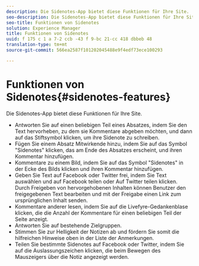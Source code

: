 ```yaml
---
description: Die Sidenotes-App bietet diese Funktionen für Ihre Site.
seo-description: Die Sidenotes-App bietet diese Funktionen für Ihre Site.
seo-title: Funktionen von Sidenotes
solution: Experience Manager
title: Funktionen von Sidenotes
uuid: f 175 c 1 a 7-2 ccb -43 f 9-bc 21-cc 418 dbbeb 48
translation-type: tm+mt
source-git-commit: 566ea2587f101202045488e9f4edf73ece100293

---
```



# Funktionen von Sidenotes{#sidenotes-features}

Die Sidenotes-App bietet diese Funktionen für Ihre Site.



* Antworten Sie auf einen beliebigen Teil eines Absatzes, indem Sie den Text hervorheben, zu dem sie Kommentare abgeben möchten, und dann auf das Stiftsymbol klicken, um ihre Sidenote zu schreiben.
* Fügen Sie einem Absatz Mitwirkende hinzu, indem Sie auf das Symbol "Sidenotes" klicken, das am Ende des Absatzes erscheint, und ihren Kommentar hinzufügen.
* Kommentare zu einem Bild, indem Sie auf das Symbol "Sidenotes" in der Ecke des Bilds klicken und ihren Kommentar hinzufügen.
* Geben Sie Text auf Facebook oder Twitter frei, indem Sie Text auswählen und auf Facebook teilen oder Auf Twitter teilen klicken. Durch Freigeben von hervorgehobenen Inhalten können Benutzer den freigegebenen Text bearbeiten und mit der Freigabe einen Link zum ursprünglichen Inhalt senden.
* Kommentare anderer lesen, indem Sie auf die Livefyre-Gedankenblase klicken, die die Anzahl der Kommentare für einen beliebigen Teil der Seite anzeigt.
* Antworten Sie auf bestehende Zielgruppen.
* Stimmen Sie zur Helligkeit der Notizen ab und fördern Sie somit die hilfreichen Hinweise oben in der Liste der Anmerkungen.
* Teilen Sie bestimmte Sidenotes auf Facebook oder Twitter, indem Sie auf die Auslassungszeichen klicken, die beim Bewegen des Mauszeigers über die Notiz angezeigt werden.


